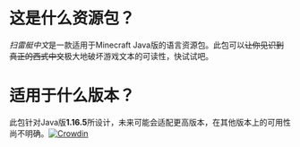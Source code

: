 # 这是什么资源包？
*扫雷艇中文*是一款适用于Minecraft Java版的语言资源包。此包可以~~让你见识到真正的西式中文~~极大地破坏游戏文本的可读性，快试试吧。
# 适用于什么版本？
此包针对Java版**1.16.5**所设计，未来可能会适配更高版本，在其他版本上的可用性尚不明确。[![Crowdin](https://badges.crowdin.net/thebesttranslate/localized.svg)](https://crowdin.com)

